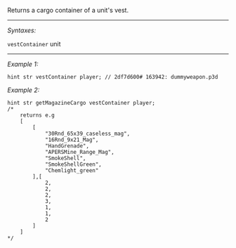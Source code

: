 Returns a cargo container of a unit's vest.


---
*Syntaxes:*

`vestContainer` unit

---
*Example 1:*

```sqf
hint str vestContainer player; // 2df7d600# 163942: dummyweapon.p3d
```

*Example 2:*

```sqf
hint str getMagazineCargo vestContainer player;
/*
	returns e.g
	[
		[
			"30Rnd_65x39_caseless_mag",
			"16Rnd_9x21_Mag",
			"HandGrenade",
			"APERSMine_Range_Mag",
			"SmokeShell",
			"SmokeShellGreen",
			"Chemlight_green"
		],[
			2,
			2,
			2,
			3,
			1,
			1,
			2
		]
	]
*/
```